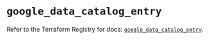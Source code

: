# `google_data_catalog_entry`

Refer to the Terraform Registry for docs: [`google_data_catalog_entry`](https://registry.terraform.io/providers/hashicorp/google/6.37.0/docs/resources/data_catalog_entry).
